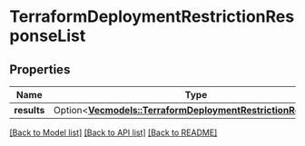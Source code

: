 # TerraformDeploymentRestrictionResponseList

## Properties

Name | Type | Description | Notes
------------ | ------------- | ------------- | -------------
**results** | Option<[**Vec<models::TerraformDeploymentRestrictionResponse>**](TerraformDeploymentRestrictionResponse.md)> |  | [optional]

[[Back to Model list]](../README.md#documentation-for-models) [[Back to API list]](../README.md#documentation-for-api-endpoints) [[Back to README]](../README.md)



